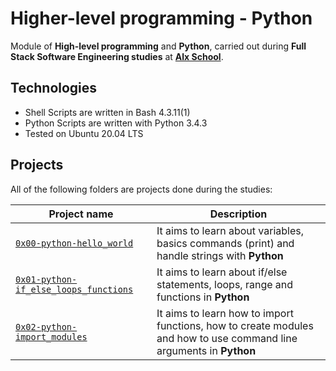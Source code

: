 # Higher-level programming - Python
Module of **High-level programming** and **Python**, carried out during **Full Stack Software Engineering studies** at **[Alx School](https://www.alxafrica.com/)**.

## Technologies
* Shell Scripts are written in Bash 4.3.11(1)
* Python Scripts are written with Python 3.4.3
* Tested on Ubuntu 20.04 LTS

## Projects
All of the following folders are projects done during the studies:

| Project name | Description |
| ------------ | ----------- |
| [`0x00-python-hello_world`](https://github.com/Timex19/alx-higher_level_programming/tree/master/0x00-python-hello_world) | It aims to learn about variables, basics commands (print) and handle strings with **Python** |
| [`0x01-python-if_else_loops_functions`](https://github.com/Timex19/alx-low_level_programming/tree/master/0x01-variables_if_else_while) | It aims to learn about if/else statements, loops, range and functions in **Python** |
| [`0x02-python-import_modules`](https://github.com/Timex19/alx-higher_level_programming/tree/master/0x02-python-import_modules) | It aims to learn how to import functions, how to create modules and how to use command line arguments in **Python** |